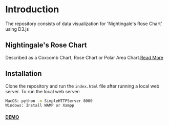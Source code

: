 # Introduction

The repository consists of data visualization for 'Nightingale's Rose Chart' using D3.js

## Nightingale's Rose Chart

Described as a Coxcomb Chart, Rose Chart or Polar Area Chart.[Read More](https://understandinguncertainty.org/node/214)

## Installation

Clone the repository and run the ```index.html``` file after running a local web server. To run the local web server:

```bash
MacOS: python -m SimpleHTTPServer 8000
Windows: Install WAMP or Xampp
```

#### [DEMO](https://tulsyanp.github.io/data-visualization-d3js-nightingale-rose-chart/)
